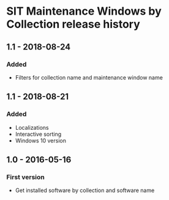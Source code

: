 # SIT Maintenance Windows by Collection release history

## 1.1 - 2018-08-24

### Added

* Filters for collection name and maintenance window name

## 1.1 - 2018-08-21

### Added

* Localizations
* Interactive sorting
* Windows 10 version

## 1.0 - 2016-05-16

### First version

* Get installed software by collection and software name
